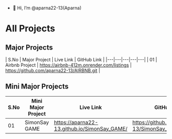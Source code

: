 - 👋 Hi, I’m @aparna22-13(Aparna)
# All Projects

## Major Projects

| S.No | Major Project | Live Link | GitHub Link | 
|---|---|---|---|---|
| 01 | Airbnb Project | https://airbnb-412m.onrender.com/listings | https://github.com/aparna22-13/AIRBNB.git |

## Mini Major Projects

| S.No | Mini Major Project | Live Link | GitHub Link |
|---|---|---|---|
| 01 | SimonSay GAME | https://aparna22-13.github.io/SimonSay_GAME/ | https://github.com/aparna22-13/SimonSay_GAME.git |



<!---
aparna22-13/aparna22-13 is a ✨ special ✨ repository because its `README.md` (this file) appears on your GitHub profile.
You can click the Preview link to take a look at your changes.
--->
